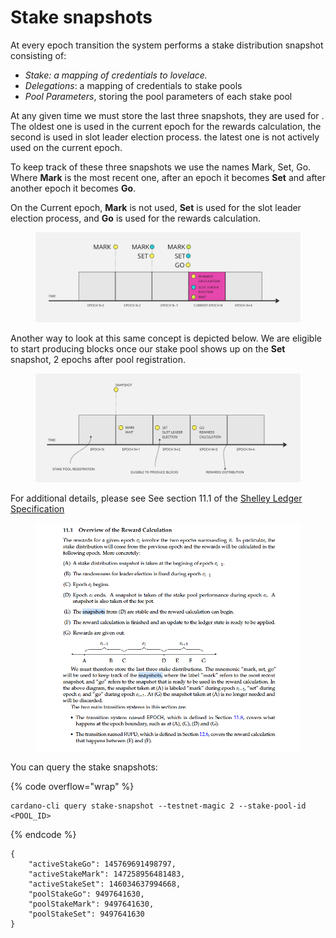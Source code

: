 # Stake snapshots

At every epoch transition the system performs a stake distribution snapshot consisting of:

* _Stake: a mapping of credentials to lovelace._&#x20;
* _Delegations_: a mapping of credentials to stake pools
* _Pool Parameters_, storing the pool parameters of each stake pool

At any given time we must store the last three snapshots, they are used for . The oldest one is used in the current epoch for the rewards calculation, the second is used in slot leader election process. the latest one is not actively used on the current epoch.&#x20;

To keep track of these three snapshots we use the names Mark, Set, Go. Where  **Mark** is the most recent one,  after an epoch it becomes **Set** and after another epoch it becomes **Go**.  &#x20;

On the Current epoch, **Mark** is not used, **Set** is used for the slot leader election process, and **Go** is used for the rewards calculation.&#x20;

<figure><img src="../.gitbook/assets/MARKSETGO (1).png" alt=""><figcaption></figcaption></figure>

Another way to look at this same concept is depicted below. We are eligible to start producing blocks once our stake pool shows up on the **Set** snapshot, 2 epochs after pool registration.   &#x20;

<figure><img src="../.gitbook/assets/SNAPSHOT1.png" alt=""><figcaption></figcaption></figure>







For additional details, please see See section 11.1 of the [Shelley Ledger Specification](https://github.com/input-output-hk/cardano-ledger/releases/latest/download/shelley-ledger.pdf)

<figure><img src="../.gitbook/assets/shelley-spec-.png" alt=""><figcaption></figcaption></figure>

You can query the stake snapshots:

{% code overflow="wrap" %}
```
cardano-cli query stake-snapshot --testnet-magic 2 --stake-pool-id <POOL_ID>
```
{% endcode %}

```
{
    "activeStakeGo": 145769691498797,
    "activeStakeMark": 147258956481483,
    "activeStakeSet": 146034637994668,
    "poolStakeGo": 9497641630,
    "poolStakeMark": 9497641630,
    "poolStakeSet": 9497641630
}
```
